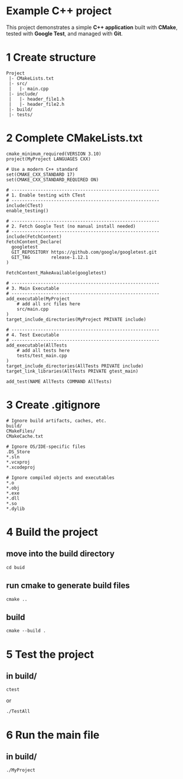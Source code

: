 # Example C++ project

This project demonstrates a simple **C++ application** built with **CMake**, tested with **Google Test**, and managed with **Git**.

# 1 Create structure
```
Project
 |- CMakeLists.txt
 |- src/
 |   |- main.cpp
 |- include/
 |   |- header_file1.h
 |   |- header_file2.h
 |- build/
 |- tests/
```


# 2 Complete CMakeLists.txt
```
cmake_minimum_required(VERSION 3.10)
project(MyProject LANGUAGES CXX)

# Use a modern C++ standard
set(CMAKE_CXX_STANDARD 17)
set(CMAKE_CXX_STANDARD_REQUIRED ON)

# --------------------------------------------------------
# 1. Enable testing with CTest
# --------------------------------------------------------
include(CTest)
enable_testing()

# --------------------------------------------------------
# 2. Fetch Google Test (no manual install needed)
# --------------------------------------------------------
include(FetchContent)
FetchContent_Declare(
  googletest
  GIT_REPOSITORY https://github.com/google/googletest.git
  GIT_TAG        release-1.12.1
)

FetchContent_MakeAvailable(googletest)

# --------------------------------------------------------
# 3. Main Executable
# --------------------------------------------------------
add_executable(MyProject
    # add all src files here
    src/main.cpp
)
target_include_directories(MyProject PRIVATE include)

# --------------------------------------------------------
# 4. Test Executable
# --------------------------------------------------------
add_executable(AllTests
    # add all tests here
    tests/test_main.cpp
)
target_include_directories(AllTests PRIVATE include)
target_link_libraries(AllTests PRIVATE gtest_main)

add_test(NAME AllTests COMMAND AllTests)
```

# 3 Create .gitignore
```
# Ignore build artifacts, caches, etc.
build/
CMakeFiles/
CMakeCache.txt

# Ignore OS/IDE-specific files
.DS_Store
*.sln
*.vcxproj
*.xcodeproj

# Ignore compiled objects and executables
*.o
*.obj
*.exe
*.dll
*.so
*.dylib
```

# 4 Build the project

## move into the build directory
```
cd buid
```
## run cmake to generate build files
```
cmake ..
```
## build
```
cmake --build .
```

# 5 Test the project
## in build/
```
ctest
```
or
```
./TestAll
```

# 6 Run the main file
## in build/
```
./MyProject
```











